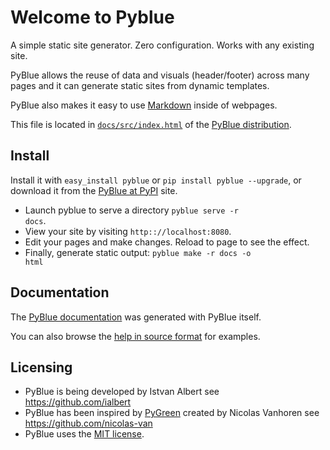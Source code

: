 Welcome to Pyblue
=================

A simple static site generator. Zero configuration. Works with any existing site.

PyBlue allows the reuse of data and visuals (header/footer) across many pages
and it can generate static sites from dynamic templates.

PyBlue also makes it easy to use [Markdown][markdown] inside of  webpages.

This file is located in <code><a href="https://github.com/ialbert/pyblue/tree/master/docs/src/index.html">docs/src/index.html</a></code>
of the <a href="https://github.com/ialbert/pyblue">PyBlue distribution</a>.

Install
-------

Install it with `easy_install pyblue` or `pip install pyblue --upgrade`, or download it from
the [PyBlue at PyPI](https://pypi.python.org/pypi/pyblue/) site.

* Launch pyblue to serve a directory <code>pyblue serve -r docs</code>.
* View your site by visiting <code>http:://localhost:8080</code>.
* Edit your pages and make changes. Reload to page to see the effect.
* Finally, generate static output: <code>pyblue make -r docs -o html</code>

Documentation
-------------

The [PyBlue documentation][docs-html] was generated with PyBlue itself.

You can also browse the [help in source format][docs-src] for examples.

Licensing
---------

* PyBlue is being developed by Istvan Albert see https://github.com/ialbert
* PyBlue has been inspired by [PyGreen][pygreen] created by Nicolas Vanhoren see https://github.com/nicolas-van
* PyBlue uses the [MIT license][license].

[docs-src]: https://github.com/ialbert/pyblue/tree/master/docs/src/
[docs-html]: http://ialbert.github.io/pyblue/
[django]: https://www.djangoproject.com/
[markdown]: http://en.wikipedia.org/wiki/Markdown
[pygreen]: https://github.com/nicolas-van/pygreen
[license]: https://github.com/ialbert/pyblue/blob/master/LICENSE.txt


